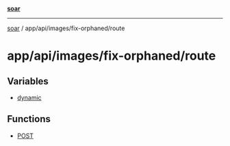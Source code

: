 [**soar**](../../../../../README.md)

***

[soar](../../../../../modules.md) / app/api/images/fix-orphaned/route

# app/api/images/fix-orphaned/route

## Variables

- [dynamic](variables/dynamic.md)

## Functions

- [POST](functions/POST.md)
